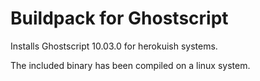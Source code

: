# Buildpack for Ghostscript

Installs Ghostscript 10.03.0 for herokuish systems.

The included binary has been compiled on a linux system.
